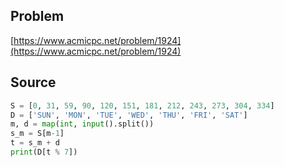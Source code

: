 ## Problem

[https://www.acmicpc.net/problem/1924](https://www.acmicpc.net/problem/1924)

## Source

```py
S = [0, 31, 59, 90, 120, 151, 181, 212, 243, 273, 304, 334]
D = ['SUN', 'MON', 'TUE', 'WED', 'THU', 'FRI', 'SAT']
m, d = map(int, input().split())
s_m = S[m-1]
t = s_m + d
print(D[t % 7])
```